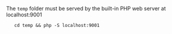 The `temp` folder must be served by the built-in PHP web server at localhost:9001
```
   cd temp && php -S localhost:9001
```